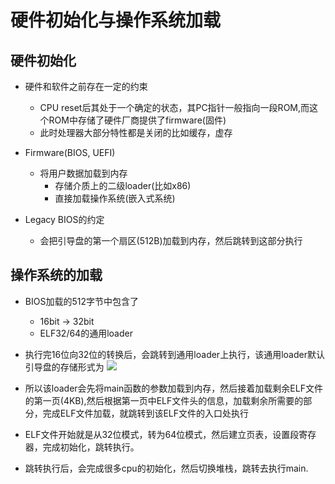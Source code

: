 # 硬件初始化与操作系统加载


## 硬件初始化
- 硬件和软件之前存在一定的约束
  - CPU reset后其处于一个确定的状态，其PC指针一般指向一段ROM,而这个ROM中存储了硬件厂商提供了firmware(固件)
  - 此时处理器大部分特性都是关闭的比如缓存，虚存

- Firmware(BIOS, UEFI)
  - 将用户数据加载到内存
    - 存储介质上的二级loader(比如x86)
    - 直接加载操作系统(嵌入式系统)

- Legacy BIOS的约定
  - 会把引导盘的第一个扇区(512B)加载到内存，然后跳转到这部分执行

## 操作系统的加载
- BIOS加载的512字节中包含了
  - 16bit $\rightarrow$ 32bit
  - ELF32/64的通用loader
- 执行完16位向32位的转换后，会跳转到通用loader上执行，该通用loader默认引导盘的存储形式为
![](/imgs/documents/操作系统/4-1.png)
- 所以该loader会先将main函数的参数加载到内存，然后接着加载剩余ELF文件的第一页(4KB),然后根据第一页中ELF文件头的信息，加载剩余所需要的部分，完成ELF文件加载，就跳转到该ELF文件的入口处执行
- ELF文件开始就是从32位模式，转为64位模式，然后建立页表，设置段寄存器，完成初始化，跳转执行。

- 跳转执行后，会完成很多cpu的初始化，然后切换堆栈，跳转去执行main.
